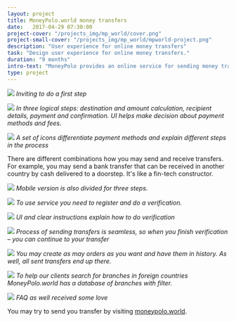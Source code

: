 ```yaml
---
layout: project
title: MoneyPolo.world money transfers
date:   2017-04-29 07:30:00
project-cover: "/projects_img/mp_world/cover.png"
project-small-cover: "/projects_img/mp_world/mpworld-project.png"
description: "User experience for online money transfers"
task: "Design user experience for online money transfers."
duration: "9 months"
intro-text: "MoneyPolo provides an online service for sending money transfers around the globe. Main advantages are speed and variety of ways how you may send and receive transfers. User interface and user experience for sending money for the web and mobile pages have been created to highlight functionality and swiftness of the service."
type: project
---
```


<span class="p900 pshadow">![](/projects_img/mp_world/main.png)</span>
<span class="p-center">*Inviting to do a first step*</span>

<span class="p900 pshadow">![](/projects_img/mp_world/all.png)</span>
<span class="p-center">*In three logical steps: destination and amount calculation, recipient details, payment and confirmation. UI helps make decision about payment methods and fees.*</span>

<span class="p400">![](/projects_img/weezzo/financial-icons.png)</span>
<span class="p-center">*A set of icons differentiate payment methods and explain different steps in the process*</span>

<span class="p-center">There are different combinations how you may send and receive transfers. For example, you may send a bank transfer that can be received in another country by cash delivered to a doorstep. It's like a fin-tech constructor.</span>

<span class="p900">![](/projects_img/mp_world/mobil1.png)</span>
<span class="p-center">*Mobile version is also divided for three steps.*</span>

<span class="p900 pshadow">![](/projects_img/mp_world/reg.png)</span>
<span class="p-center">*To use service you need to register and do a verification.*</span>


<span class="p900 pshadow">![](/projects_img/mp_world/verif.png)</span>
<span class="p-center">*UI and clear instructions explain how to do verification*</span>

<span class="p900 pshadow">![](/projects_img/mp_world/verif_final.png)</span>
<span class="p-center">*Process of sending transfers is seamless, so when you finish verification – you can continue to your transfer*</span>

<span class="p900 pshadow">![](/projects_img/mp_world/history.png)</span>
<span class="p-center">*You may create as may orders as you want and have them in history.
	As well, all sent transfers end up there.*</span>

<span class="p900 pshadow">![](/projects_img/mp_world/branches.png)</span>
<span class="p-center">*To help our clients search for branches in foreign countries MoneyPolo.world has a database of branches with filter.*</span>

<span class="p900 pshadow">![](/projects_img/mp_world/faq-b.png)</span>
<span class="p-center">*FAQ as well received some love*</span>

<span class="p-center">You may try to send you transfer by visiting <a href="http://moneypolo.world" target="_black">moneypolo.world</a>.</span>




